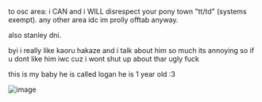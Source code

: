 to osc area: i CAN and i WILL disrespect your pony town "tt/td" (systems exempt). any other area idc im prolly offtab anyway.

also stanley dni.

byi i really like kaoru hakaze and i talk about him so much its annoying so if u dont like him iwc cuz i wont shut up about thar ugly fuck

this is my baby he is called logan he is 1 year old :3

![image](https://user-images.githubusercontent.com/88209648/189762057-546c7610-ce71-44ad-8b2e-cd082a8d4fb9.png)
